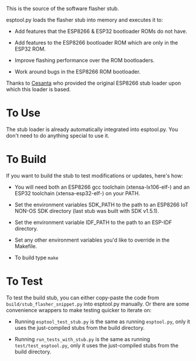 This is the source of the software flasher stub.

esptool.py loads the flasher stub into memory and executes it to:

* Add features that the ESP8266 & ESP32 bootloader ROMs do not have.

* Add features to the ESP8266 bootloader ROM which are only in the ESP32 ROM.

* Improve flashing performance over the ROM bootloaders.

* Work around bugs in the ESP8266 ROM bootloader.

Thanks to [Cesanta](http://cesanta.com/) who provided the original ESP8266 stub loader upon which this loader is based.

# To Use

The stub loader is already automatically integrated into esptool.py. You don't need to do anything special to use it.

# To Build

If you want to build the stub to test modifications or updates, here's how:

* You will need both an ESP8266 gcc toolchain (xtensa-lx106-elf-) and an ESP32 toolchain (xtensa-esp32-elf-) on your PATH.

* Set the environment variables SDK_PATH to the path to an ESP8266 IoT NON-OS SDK directory (last stub was built with SDK v1.5.1).

* Set the environment variable IDF_PATH to the path to an ESP-IDF directory.

* Set any other environment variables you'd like to override in the Makefile.

* To build type `make`

# To Test

To test the build stub, you can either copy-paste the code from `build/stub_flasher_snippet.py` into esptool.py manually. Or there are some convenience wrappers to make testing quicker to iterate on:

* Running `esptool_test_stub.py` is the same as running `esptool.py`, only it uses the just-compiled stubs from the build directory.

* Running `run_tests_with_stub.py` is the same as running `test/test_esptool.py`, only it uses the just-compiled stubs from the build directory.
